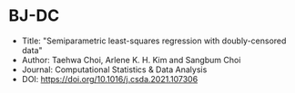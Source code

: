 # BJ-DC
- Title: "Semiparametric least-squares regression with doubly-censored data"
- Author: Taehwa Choi, Arlene K. H. Kim and Sangbum Choi
- Journal: Computational Statistics & Data Analysis 
- DOI: https://doi.org/10.1016/j.csda.2021.107306
